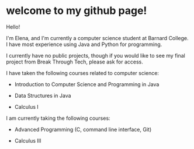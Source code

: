 # welcome to my github page!

Hello!

I'm Elena, and I'm currently a computer science student at Barnard College. I have most experience using Java and Python for programming. 

I currently have no public projects, though if you would like to see my final project from Break Through Tech, please ask for access.



I have taken the following courses related to computer science:

- Introduction to Computer Science and Programming in Java
  
- Data Structures in Java
  
- Calculus I

  

I am currently taking the following courses:

- Advanced Programming (C, command line interface, Git)
  
- Calculus III
  

